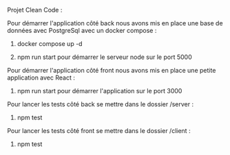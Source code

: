 Projet Clean Code :

Pour démarrer l'application côté back nous avons mis en place une base de données avec PostgreSql avec un docker compose :

1. docker compose up -d

2. npm run start pour démarrer le serveur node sur le port 5000

Pour démarrer l'application côté front nous avons mis en place une petite application avec React :

1.  npm run start pour démarrer l'application sur le port 3000

Pour lancer les tests côté back se mettre dans le dossier /server :

1. npm test

Pour lancer les tests côté front se mettre dans le dossier /client :

1. npm test

